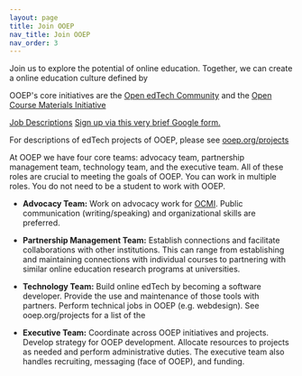 ```yaml
---
layout: page
title: Join OOEP
nav_title: Join OOEP
nav_order: 3
---
```

Join us to explore the potential of online education. Together, we can create a online education culture defined by 

OOEP's core initiatives are the [Open edTech Community](ooep.org/opencommunity) and the [Open Course Materials Initiative](ooep.org/OCMI)

[Job Descriptions]( )
[Sign up via this very brief Google form.](https://docs.google.com/forms/d/e/1FAIpQLScGeSSc22QZFfcdr1o9O9uinUWuaLYc6F8kDbUgY7YbyglPxg/viewform)

For descriptions of edTech projects of OOEP, please see [ooep.org/projects](https://ooep.org/projects)

At OOEP we have four core teams: advocacy team, partnership management team, technology team, and the executive team. All of these roles are crucial to meeting the goals of OOEP. You can work in multiple roles. You do not need to be a student to work with OOEP. 

* **Advocacy Team:** Work on advocacy work for [OCMI](ooep.org/ocmi). Public communication (writing/speaking) and organizational skills are preferred. 

* **Partnership Management Team:** Establish connections and facilitate collaborations with other institutions. This can range from establishing and maintaining connections with individual courses to partnering with similar online education research programs at universities. 

* **Technology Team:** Build online edTech by becoming a software developer. Provide the use and maintenance of those tools with partners. Perform technical jobs in OOEP (e.g. webdesign). See ooep.org/projects for a list of the 

* **Executive Team:** Coordinate across OOEP initiatives and projects. Develop strategy for OOEP development. Allocate resources to projects as needed and perform administrative duties. The executive team also handles recruiting, messaging (face of OOEP), and funding.


